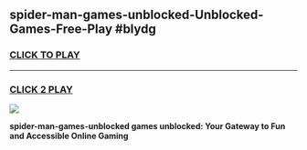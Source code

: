 
## spider-man-games-unblocked-Unblocked-Games-Free-Play #blydg
<h3>
<a href="https://us.freeplayer.one?title=spider-man-games-unblocked&ref=9M">CLICK TO PLAY</a></h3>
<hr>

<h3>
<a href="https://us.freeplayer.one?title=spider-man-games-unblocked&ref=9M">CLICK 2 PLAY</a>
  
</h3>

<a href="https://us.freeplayer.one?title=spider-man-games-unblocked&ref=9M"><img src="https://clearcache.store/games.png"></a>


**spider-man-games-unblocked games unblocked: Your Gateway to Fun and Accessible Online Gaming**
